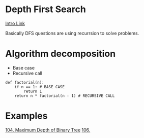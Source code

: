 # Depth First Search
[Intro Link](https://algo.monster/problems/recursion_intro)

Basically DFS questions are using recurrsion to solve problems.

# Algorithm decomposition
- Base case
- Recursive call
``` python3
def factorial(n):
    if n == 1: # BASE CASE
        return 1
    return n * factorial(n - 1) # RECURSIVE CALL
```


# Examples
[104. Maximum Depth of Binary Tree]()
[106. ]()
